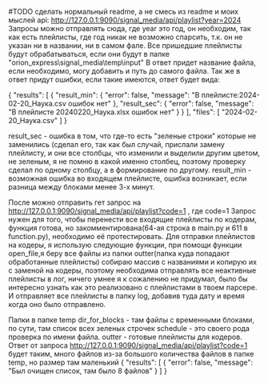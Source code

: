 #TODO сделать нормальный readme, а не смесь из readme и моих мыслей 
api:
http://127.0.0.1:9090/signal_media/api/playlist?year=2024
Запросы можно отправлять сюда, где year это год, он необходим, так как есть плейлисты, где год никак не возможно спарсить, 
т.к. он не указан ни в названии, ни в самом фале.
Все пришедшие плейлисты будут обрабатываться, если они будут в папке
"orion_express\signal_media\temp\input"
В ответ придет название файла, если необходимо, могу добавить и путь до самого файла. 
Так же в ответ придут ошибки, если такие имеются, ответ будет вида:

{
    "results": [
        {
            "result_min": {
                "error": false,
                "message": "В плейлисте:2024-02-20_Наука.csv ошибок нет"
            },
            "result_sec": {
                "error": false,
                "message": "В плейлисте 20240220_Наука.xlsx ошибок нет"
            }
        }
    ],
    "files": [
        "2024-02-20_Наука.csv"
    ]
}

result_sec - ошибка в том, что где-то есть "зеленые строки" которые не заменились (сделал его, так как был случай, прислали замену плейлисту, и они все столбцы, 
что изменили и выделили другим цветом, не зеленым, я не помню в какой именно столбец, поэтому проверку сделал по одному столбцу, а в формирование по другому.
result_min - возможная ошибка во входящем плейлисте, ошибка возникает, если разница между блоками менее 3-х минут.

После можно отправить гет запрос на http://127.0.0.1:9090/signal_media/api/playlist?code=1 , где code=1
Запрос нужен для того, чтобы перенести все входящие плейлисты по кодерам, функция готова, но закомментирована(64-ая строка в main.py и 611 в function.py), необходимо её протестировать.
Для отправки плейлистов на кодеры, я использую следующие функции, при помощи функции open_file,я беру все файлы из папки outter(папка куда попадают обработанные плейлисты) 
собираю массив с названиями и копирую их с заменой на кодеры, поэтому необходима отправлять все неактивные плейлисты в лог, ничего умнее я к сожалению не придумал, 
было бы интересно узнать как это реализовано с плейлистами в твоем парсере.
И отправляет все плейлисты в папку log, добавив туда дату и время когда оно было отправлено.


Папки в папке temp
dir_for_blocks - там файлы с временными блоками, по сути, там список всех зеленых строчек
schedule - это своего рода проверка по имени файла.
outter - готовые плейлисты для кодеров.
Ответ от запроса http://127.0.0.1:9090/signal_media/api/playlist?code=1 будет таким, много файлов из-за большого количества файлов в папке temp, но размер там маленький
{
    "results": [
        {
            "error": false,
            "message": "Был очищен список, там было 8 файлов"
        }
    ]
}

